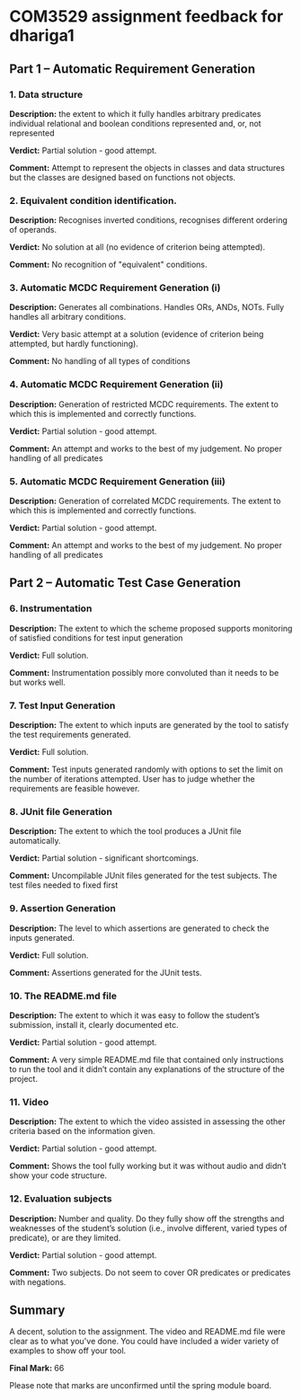 # COM3529 assignment feedback for dhariga1

## Part 1 – Automatic Requirement Generation

### 1. Data structure

**Description:** the extent to which it fully handles arbitrary predicates individual relational and boolean conditions represented and, or, not represented

**Verdict:** Partial solution - good attempt.

**Comment:** Attempt to represent the objects in classes and data structures but the classes are designed based on functions not objects.

### 2. Equivalent condition identification.

**Description:** Recognises inverted conditions, recognises different ordering of operands.

**Verdict:** No solution at all (no evidence of criterion being attempted).

**Comment:** No recognition of "equivalent" conditions.

### 3. Automatic MCDC Requirement Generation (i)

**Description:** Generates all combinations. Handles ORs, ANDs, NOTs. Fully handles all arbitrary conditions.

**Verdict:** Very basic attempt at a solution (evidence of criterion being attempted, but hardly functioning).

**Comment:** No handling of all types of conditions

### 4. Automatic MCDC Requirement Generation (ii)

**Description:** Generation of restricted MCDC requirements. The extent to which this is implemented and correctly functions.

**Verdict:** Partial solution - good attempt.

**Comment:** An attempt and works to the best of my judgement. No proper handling of all predicates

### 5. Automatic MCDC Requirement Generation (iii)

**Description:** Generation of correlated MCDC requirements. The extent to which this is implemented and correctly functions.

**Verdict:** Partial solution - good attempt.

**Comment:** An attempt and works to the best of my judgement. No proper handling of all predicates

## Part 2 – Automatic Test Case Generation

### 6. Instrumentation

**Description:** The extent to which the scheme proposed supports monitoring of satisfied conditions for test input generation 

**Verdict:** Full solution.

**Comment:** Instrumentation possibly more convoluted than it needs to be but works well.

### 7. Test Input Generation

**Description:** The extent to which inputs are generated by the tool to satisfy the test requirements generated. 

**Verdict:** Full solution.

**Comment:** Test inputs generated randomly with options to set the limit on the number of iterations attempted. User has to judge whether the requirements are feasible however.

### 8. JUnit file Generation

**Description:** The extent to which the tool produces a JUnit file automatically. 

**Verdict:** Partial solution - significant shortcomings.

**Comment:** Uncompilable JUnit files generated for the test subjects. The test files needed to fixed first

### 9. Assertion Generation

**Description:** The level to which assertions are generated to check the inputs generated.

**Verdict:** Full solution.

**Comment:** Assertions generated for the JUnit tests.

### 10. The README.md file

**Description:** The extent to which it was easy to follow the student’s submission, install it, clearly documented etc.

**Verdict:** Partial solution - good attempt.

**Comment:** A very simple README.md file that contained only instructions to run the tool and it didn’t contain any explanations of the structure of the project.

### 11. Video

**Description:** The extent to which the video assisted in assessing the other criteria based on the information given. 

**Verdict:** Partial solution - good attempt.

**Comment:** Shows the tool fully working but it was without audio and didn’t show your code structure.

### 12. Evaluation subjects

**Description:** Number and quality. Do they fully show off the strengths and weaknesses of the student’s solution (i.e., involve different, varied types of predicate), or are they limited.

**Verdict:** Partial solution - good attempt.

**Comment:** Two subjects. Do not seem to cover OR predicates or predicates with negations.

## Summary

A decent, solution to the assignment. The video and README.md file were clear as to what you've done. You could have included a wider variety of examples to show off your tool.

**Final Mark:** 66

Please note that marks are unconfirmed until the spring module board.
